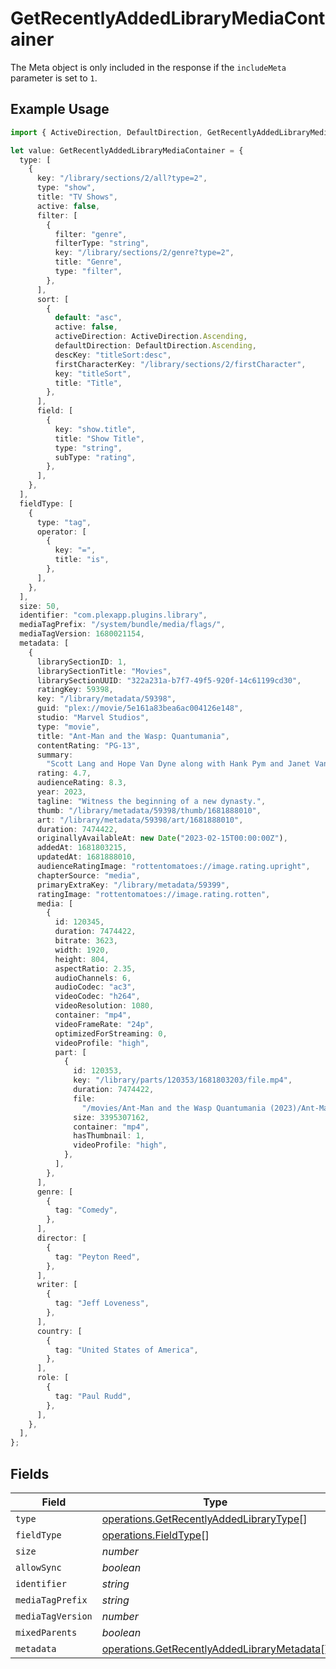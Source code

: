 # GetRecentlyAddedLibraryMediaContainer

The Meta object is only included in the response if the `includeMeta` parameter is set to `1`.


## Example Usage

```typescript
import { ActiveDirection, DefaultDirection, GetRecentlyAddedLibraryMediaContainer } from "@lukehagar/plexjs/sdk/models/operations";

let value: GetRecentlyAddedLibraryMediaContainer = {
  type: [
    {
      key: "/library/sections/2/all?type=2",
      type: "show",
      title: "TV Shows",
      active: false,
      filter: [
        {
          filter: "genre",
          filterType: "string",
          key: "/library/sections/2/genre?type=2",
          title: "Genre",
          type: "filter",
        },
      ],
      sort: [
        {
          default: "asc",
          active: false,
          activeDirection: ActiveDirection.Ascending,
          defaultDirection: DefaultDirection.Ascending,
          descKey: "titleSort:desc",
          firstCharacterKey: "/library/sections/2/firstCharacter",
          key: "titleSort",
          title: "Title",
        },
      ],
      field: [
        {
          key: "show.title",
          title: "Show Title",
          type: "string",
          subType: "rating",
        },
      ],
    },
  ],
  fieldType: [
    {
      type: "tag",
      operator: [
        {
          key: "=",
          title: "is",
        },
      ],
    },
  ],
  size: 50,
  identifier: "com.plexapp.plugins.library",
  mediaTagPrefix: "/system/bundle/media/flags/",
  mediaTagVersion: 1680021154,
  metadata: [
    {
      librarySectionID: 1,
      librarySectionTitle: "Movies",
      librarySectionUUID: "322a231a-b7f7-49f5-920f-14c61199cd30",
      ratingKey: 59398,
      key: "/library/metadata/59398",
      guid: "plex://movie/5e161a83bea6ac004126e148",
      studio: "Marvel Studios",
      type: "movie",
      title: "Ant-Man and the Wasp: Quantumania",
      contentRating: "PG-13",
      summary:
        "Scott Lang and Hope Van Dyne along with Hank Pym and Janet Van Dyne explore the Quantum Realm where they interact with strange creatures and embark on an adventure that goes beyond the limits of what they thought was possible.",
      rating: 4.7,
      audienceRating: 8.3,
      year: 2023,
      tagline: "Witness the beginning of a new dynasty.",
      thumb: "/library/metadata/59398/thumb/1681888010",
      art: "/library/metadata/59398/art/1681888010",
      duration: 7474422,
      originallyAvailableAt: new Date("2023-02-15T00:00:00Z"),
      addedAt: 1681803215,
      updatedAt: 1681888010,
      audienceRatingImage: "rottentomatoes://image.rating.upright",
      chapterSource: "media",
      primaryExtraKey: "/library/metadata/59399",
      ratingImage: "rottentomatoes://image.rating.rotten",
      media: [
        {
          id: 120345,
          duration: 7474422,
          bitrate: 3623,
          width: 1920,
          height: 804,
          aspectRatio: 2.35,
          audioChannels: 6,
          audioCodec: "ac3",
          videoCodec: "h264",
          videoResolution: 1080,
          container: "mp4",
          videoFrameRate: "24p",
          optimizedForStreaming: 0,
          videoProfile: "high",
          part: [
            {
              id: 120353,
              key: "/library/parts/120353/1681803203/file.mp4",
              duration: 7474422,
              file:
                "/movies/Ant-Man and the Wasp Quantumania (2023)/Ant-Man.and.the.Wasp.Quantumania.2023.1080p.mp4",
              size: 3395307162,
              container: "mp4",
              hasThumbnail: 1,
              videoProfile: "high",
            },
          ],
        },
      ],
      genre: [
        {
          tag: "Comedy",
        },
      ],
      director: [
        {
          tag: "Peyton Reed",
        },
      ],
      writer: [
        {
          tag: "Jeff Loveness",
        },
      ],
      country: [
        {
          tag: "United States of America",
        },
      ],
      role: [
        {
          tag: "Paul Rudd",
        },
      ],
    },
  ],
};
```

## Fields

| Field                                                                                                             | Type                                                                                                              | Required                                                                                                          | Description                                                                                                       | Example                                                                                                           |
| ----------------------------------------------------------------------------------------------------------------- | ----------------------------------------------------------------------------------------------------------------- | ----------------------------------------------------------------------------------------------------------------- | ----------------------------------------------------------------------------------------------------------------- | ----------------------------------------------------------------------------------------------------------------- |
| `type`                                                                                                            | [operations.GetRecentlyAddedLibraryType](../../../sdk/models/operations/getrecentlyaddedlibrarytype.md)[]         | :heavy_minus_sign:                                                                                                | N/A                                                                                                               |                                                                                                                   |
| `fieldType`                                                                                                       | [operations.FieldType](../../../sdk/models/operations/fieldtype.md)[]                                             | :heavy_minus_sign:                                                                                                | N/A                                                                                                               |                                                                                                                   |
| `size`                                                                                                            | *number*                                                                                                          | :heavy_minus_sign:                                                                                                | N/A                                                                                                               | 50                                                                                                                |
| `allowSync`                                                                                                       | *boolean*                                                                                                         | :heavy_minus_sign:                                                                                                | N/A                                                                                                               |                                                                                                                   |
| `identifier`                                                                                                      | *string*                                                                                                          | :heavy_minus_sign:                                                                                                | N/A                                                                                                               | com.plexapp.plugins.library                                                                                       |
| `mediaTagPrefix`                                                                                                  | *string*                                                                                                          | :heavy_minus_sign:                                                                                                | N/A                                                                                                               | /system/bundle/media/flags/                                                                                       |
| `mediaTagVersion`                                                                                                 | *number*                                                                                                          | :heavy_minus_sign:                                                                                                | N/A                                                                                                               | 1680021154                                                                                                        |
| `mixedParents`                                                                                                    | *boolean*                                                                                                         | :heavy_minus_sign:                                                                                                | N/A                                                                                                               |                                                                                                                   |
| `metadata`                                                                                                        | [operations.GetRecentlyAddedLibraryMetadata](../../../sdk/models/operations/getrecentlyaddedlibrarymetadata.md)[] | :heavy_minus_sign:                                                                                                | N/A                                                                                                               |                                                                                                                   |